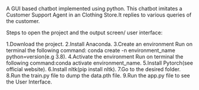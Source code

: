 A GUI based chatbot implemented using python.
This chatbot imitates a Customer Support Agent in an Clothing Store.It replies to various queries of the customer.

Steps to open the project and the output screen/ user interface:

1.Download the project.
2.Install Anaconda.
3.Create an environment
  Run on terminal the following command: conda create -n environment_name python=version(e.g 3.8).
4.Activate the environment
  Run on terminal the following command:conda activate environment_name.
5.Install Pytorch(see official website).
6.Install nltk(pip install nltk).
7.Go to the desired folder.
8.Run the train.py file to dump the data.pth file.
9.Run the app.py file to see the User Interface.
